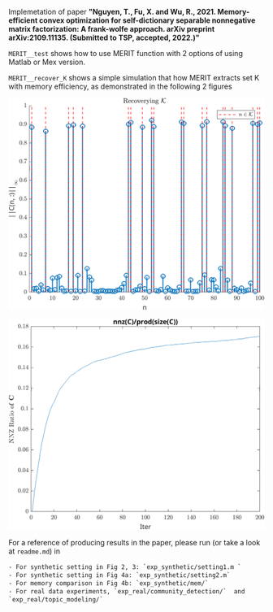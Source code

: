 Implemetation of paper
__"Nguyen, T., Fu, X. and Wu, R., 2021. Memory-efficient convex optimization for self-dictionary separable nonnegative matrix factorization: A frank-wolfe approach. arXiv preprint arXiv:2109.11135. (Submitted to TSP, accepted, 2022.)"__

`MERIT__test` shows how to use MERIT function with 2 options of using Matlab or Mex version.

`MERIT__recover_K` shows a simple simulation that how MERIT extracts set K with memory efficiency, as demonstrated in the following 2 figures

![extracting K](figure1.png "extracting K")

![sparsity of C](figure2.png "Sparsity of C")

For a reference of producing results in the paper, please run (or take a look at `readme.md`) in 

    - For synthetic setting in Fig 2, 3: `exp_synthetic/setting1.m `
    - For synthetic setting in Fig 4a: `exp_synthetic/setting2.m`
    - For memory comparison in Fig 4b: `exp_synthetic/mem/`
    - For real data experiments, `exp_real/community_detection/`  and `exp_real/topic_modeling/`

